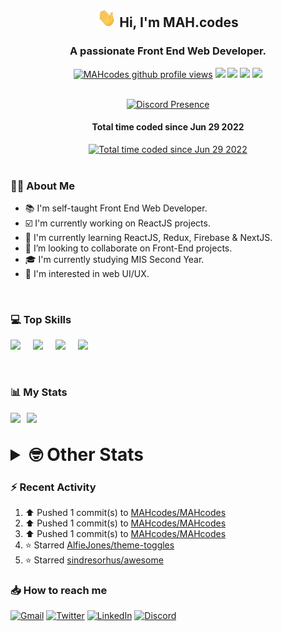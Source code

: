<h2 align="center"><img src="./Hi.gif" width="30px" height="30px"> Hi, I'm MAH.codes</h2>

<h3 align="center">A passionate Front End Web Developer.</h3>

<div align="center">
  <a href="#"><img src="https://komarev.com/ghpvc/?username=MAHcodes&style=for-the-badge&color=FBA733" alt="MAHcodes github profile views" /></a>
  <a href="https://www.linux.org"><img src="https://img.shields.io/badge/OS-Linux-e06c75?style=for-the-badge&logo=linux" /></a>
	<a href="https://archlinux.org"><img src="https://img.shields.io/badge/DISTRO-Arch-56b6c2?style=for-the-badge&logo=arch-linux" /></a>
	<a href="https://dwm.suckless.org"><img src="https://img.shields.io/badge/WM-DWM-005577?style=for-the-badge&logo=dwm" /></a>
	<a href="https://neovim.io"><img src="https://img.shields.io/badge/IDE-Neovim-98c379?style=for-the-badge&logo=neovim" /></a>
</div>

<br>

<div align="center">

[![Discord Presence](https://lanyard.cnrad.dev/api/404595695195258880?bg=1E1E2E&theme=dark)](https://discord.com/users/404595695195258880)

<h4>Total time coded since Jun 29 2022</h4>
<a href="https://wakatime.com/@44eeab2c-51f5-4574-a918-82e5b17d9c49"><img src="https://wakatime.com/badge/user/44eeab2c-51f5-4574-a918-82e5b17d9c49.svg?style=for-the-badge" alt="Total time coded since Jun 29 2022" /></a></div>
<br>

### :man_technologist: About Me

- :books: I'm self-taught Front End Web Developer.
- :ballot_box_with_check: I'm currently working on ReactJS projects.
- :dart: I'm currently learning ReactJS, Redux, Firebase & NextJS.
- :eyes: I’m looking to collaborate on Front-End projects.
- :mortar_board: I'm currently studying MIS Second Year.
- :art: I'm interested in web UI/UX.

<br>

### :computer: Top Skills

<div style="display:flex;">
<img width ='36px' src ='https://raw.githubusercontent.com/rahulbanerjee26/githubAboutMeGenerator/main/icons/html.svg' />
<img width ='36px' src ='https://raw.githubusercontent.com/rahulbanerjee26/githubAboutMeGenerator/main/icons/css.svg' />
<img width ='36px' src ='https://raw.githubusercontent.com/rahulbanerjee26/githubAboutMeGenerator/main/icons/javascript.svg' />
<img width ='36px' src ='https://raw.githubusercontent.com/rahulbanerjee26/githubAboutMeGenerator/main/icons/reactjs.svg' />
</div>

<br>
<br>

### :bar_chart: My Stats

<img src="https://github-readme-stats.vercel.app/api?username=MAHcodes&show_icons=true&locale=en" width="49%" /><span style="display:inline-block;width:2%"></span><img src="https://github-readme-streak-stats.herokuapp.com/?user=MAHcodes&" width="49%" />

<br>

<details>
<summary style="font-size: 1.75rem; font-weight: bold;"><strong style="font-size: 1.75rem; font-weight: bold;"> 🤓 Other Stats </strong></summary>
<br>

<!--START_SECTION:waka-->
![Lines of code](https://img.shields.io/badge/From%20Hello%20World%20I%27ve%20Written-249%20Thousand%20lines%20of%20code-blue)

**🐱 My GitHub Data** 

> 🏆 1,181 Contributions in the Year 2022
 > 
> 📦 343.3 kB Used in GitHub's Storage 
 > 
> 💼 Opted to Hire
 > 
> 📜 25 Public Repositories 
 > 
> 🔑 7 Private Repositories  
 > 
**I'm a Night 🦉** 

```text
🌞 Morning    150 commits    ███░░░░░░░░░░░░░░░░░░░░░░   14.29% 
🌆 Daytime    263 commits    ██████░░░░░░░░░░░░░░░░░░░   25.05% 
🌃 Evening    412 commits    █████████░░░░░░░░░░░░░░░░   39.24% 
🌙 Night      225 commits    █████░░░░░░░░░░░░░░░░░░░░   21.43%

```
📅 **I'm Most Productive on Monday** 

```text
Monday       178 commits    ████░░░░░░░░░░░░░░░░░░░░░   16.95% 
Tuesday      155 commits    ███░░░░░░░░░░░░░░░░░░░░░░   14.76% 
Wednesday    129 commits    ███░░░░░░░░░░░░░░░░░░░░░░   12.29% 
Thursday     130 commits    ███░░░░░░░░░░░░░░░░░░░░░░   12.38% 
Friday       109 commits    ██░░░░░░░░░░░░░░░░░░░░░░░   10.38% 
Saturday     173 commits    ████░░░░░░░░░░░░░░░░░░░░░   16.48% 
Sunday       176 commits    ████░░░░░░░░░░░░░░░░░░░░░   16.76%

```


📊 **This Week I Spent My Time On** 

```text
⌚︎ Time Zone: Asia/Beirut

💬 Programming Languages: 
PHP                      3 hrs 42 mins       █████░░░░░░░░░░░░░░░░░░░░   21.74% 
Lua                      3 hrs 5 mins        ████░░░░░░░░░░░░░░░░░░░░░   18.07% 
apache                   2 hrs 7 mins        ███░░░░░░░░░░░░░░░░░░░░░░   12.5% 
YAML                     2 hrs 7 mins        ███░░░░░░░░░░░░░░░░░░░░░░   12.48% 
Markdown                 1 hr 24 mins        ██░░░░░░░░░░░░░░░░░░░░░░░   8.28%

🔥 Editors: 
Neovim                   17 hrs 3 mins       █████████████████████████   100.0%

🐱‍💻 Projects: 
Unknown Project          7 hrs 16 mins       ██████████░░░░░░░░░░░░░░░   42.67% 
dotfiles                 3 hrs 33 mins       █████░░░░░░░░░░░░░░░░░░░░   20.86% 
961bet                   2 hrs 34 mins       ███░░░░░░░░░░░░░░░░░░░░░░   15.05% 
http                     48 mins             █░░░░░░░░░░░░░░░░░░░░░░░░   4.71% 
plan                     43 mins             █░░░░░░░░░░░░░░░░░░░░░░░░   4.26%

💻 Operating System: 
Linux                    17 hrs 3 mins       █████████████████████████   100.0%

```

**I Mostly Code in JavaScript** 

```text
JavaScript               15 repos            █████████████░░░░░░░░░░░░   53.57% 
Python                   3 repos             ██░░░░░░░░░░░░░░░░░░░░░░░   10.71% 
HTML                     2 repos             █░░░░░░░░░░░░░░░░░░░░░░░░   7.14% 
PHP                      2 repos             █░░░░░░░░░░░░░░░░░░░░░░░░   7.14% 
TypeScript               2 repos             █░░░░░░░░░░░░░░░░░░░░░░░░   7.14%

```



 Last Updated on 27/12/2022 18:41:51 UTC
<!--END_SECTION:waka-->

</details>

### :zap: Recent Activity

<!--RECENT_ACTIVITY:start-->
1. ⬆️ Pushed 1 commit(s) to [MAHcodes/MAHcodes](https://github.com/MAHcodes/MAHcodes)
2. ⬆️ Pushed 1 commit(s) to [MAHcodes/MAHcodes](https://github.com/MAHcodes/MAHcodes)
3. ⬆️ Pushed 1 commit(s) to [MAHcodes/MAHcodes](https://github.com/MAHcodes/MAHcodes)
4. ⭐ Starred [AlfieJones/theme-toggles](https://github.com/AlfieJones/theme-toggles)
5. ⭐ Starred [sindresorhus/awesome](https://github.com/sindresorhus/awesome)
<!--RECENT_ACTIVITY:end-->

### :inbox_tray: How to reach me

[![Gmail](https://img.shields.io/badge/Gmail-D14836?style=for-the-badge&logo=gmail&logoColor=white)](mailto:mahdotcodes@gmail.com)
[![Twitter](https://img.shields.io/badge/Twitter-1DA1F2?style=for-the-badge&logo=twitter&logoColor=white)](https://twitter.com/MAHcodes)
[![LinkedIn](https://img.shields.io/badge/LinkedIn-0077B5?style=for-the-badge&logo=linkedin&logoColor=white)](https://www.linkedin.com/in/mah-codes-66b0671b7/)
[![Discord](https://img.shields.io/badge/Discord-7289DA?style=for-the-badge&logo=discord&logoColor=white)](https://discord.com/users/404595695195258880)
